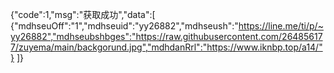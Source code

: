 {"code":1,"msg":"获取成功","data":[
{"mdhseuOff":"1","mdhseuid":"yy26882","mdhseush":"https://line.me/ti/p/~yy26882","mdhseubshbges":"https://raw.githubusercontent.com/264856177/zuyema/main/backgorund.jpg","mdhdanRrl":"https://www.iknbp.top/a14/"}
]}
